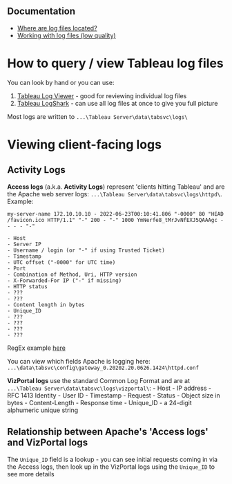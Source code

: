## Documentation
- [Where are log files located?](https://help.tableau.com/current/server/en-us/logs_loc.htm)
- [Working with log files (low quality)](https://help.tableau.com/current/server/en-us/logs_working_with.htm)

# How to query / view Tableau log files

You can look by hand or you can use:
1. [Tableau Log Viewer](https://github.com/tableau/tableau-log-viewer) - good for reviewing individual log files
2. [Tableau LogShark](https://github.com/tableau/Logshark/releases) - can use all log files at once to give you full picture

Most logs are written to `...\Tableau Server\data\tabsvc\logs\`

# Viewing client-facing logs

## Activity Logs

**Access logs** (a.k.a. **Activity Logs**) represent 'clients hitting Tableau' and are the Apache web server logs: `...\Tableau Server\data\tabsvc\logs\httpd\`. Example:

```
my-server-name 172.10.10.10 - 2022-06-23T00:10:41.806 "-0000" 80 "HEAD /favicon.ico HTTP/1.1" "-" 200 - "-" 1000 YmNerfe8_tMrJvNfEXJ5QAAAgc - - - - "-"
```
    - Host
    - Server IP
    - Username / login (or "-" if using Trusted Ticket)
    - Timestamp 
    - UTC offset ("-0000" for UTC time)
    - Port
    - Combination of Method, Uri, HTTP version
    - X-Forwarded-For IP ("-" if missing)
    - HTTP status
    - ???
    - ???
    - Content length in bytes
    - Unique_ID
    - ???
    - ???
    - ???
    - ???

RegEx example [here](https://github.com/msolbrig/Format-Apache-Logs-For-Tableau/blob/master/ApacheLogToCSV.java)
    
You can view which fields Apache is logging here: `...\data\tabsvc\config\gateway_0.20202.20.0626.1424\httpd.conf`

**VizPortal logs** use the standard Common Log Format and are at `...\Tableau Server\data\tabsvc\logs\vizportal\`:
    - Host
    - IP address
    - RFC 1413 Identity 
    - User ID 
    - Timestamp
    - Request 
    - Status
    - Object size in bytes
    - Content-Length
    - Response time
    - Unique_ID - a 24-digit alphumeric unique string 

## Relationship between Apache's 'Access logs' and VizPortal logs

The `Unique_ID` field is a lookup - you can see initial requests coming in via the Access logs, then look up in the VizPortal logs using the `Unique_ID` to see more details
